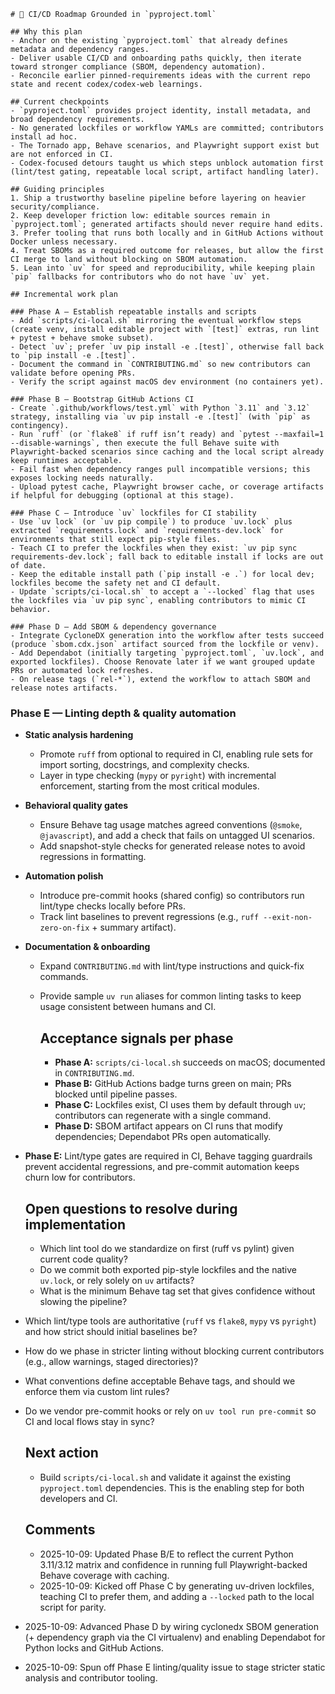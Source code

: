     # 🚦 CI/CD Roadmap Grounded in `pyproject.toml`

    ## Why this plan
    - Anchor on the existing `pyproject.toml` that already defines metadata and dependency ranges.
    - Deliver usable CI/CD and onboarding paths quickly, then iterate toward stronger compliance (SBOM, dependency automation).
    - Reconcile earlier pinned-requirements ideas with the current repo state and recent codex/codex-web learnings.

    ## Current checkpoints
    - `pyproject.toml` provides project identity, install metadata, and broad dependency requirements.
    - No generated lockfiles or workflow YAMLs are committed; contributors install ad hoc.
    - The Tornado app, Behave scenarios, and Playwright support exist but are not enforced in CI.
    - Codex-focused detours taught us which steps unblock automation first (lint/test gating, repeatable local script, artifact handling later).

    ## Guiding principles
    1. Ship a trustworthy baseline pipeline before layering on heavier security/compliance.
    2. Keep developer friction low: editable sources remain in `pyproject.toml`; generated artifacts should never require hand edits.
    3. Prefer tooling that runs both locally and in GitHub Actions without Docker unless necessary.
    4. Treat SBOMs as a required outcome for releases, but allow the first CI merge to land without blocking on SBOM automation.
    5. Lean into `uv` for speed and reproducibility, while keeping plain `pip` fallbacks for contributors who do not have `uv` yet.

    ## Incremental work plan

    ### Phase A — Establish repeatable installs and scripts
    - Add `scripts/ci-local.sh` mirroring the eventual workflow steps (create venv, install editable project with `[test]` extras, run lint + pytest + behave smoke subset).
    - Detect `uv`; prefer `uv pip install -e .[test]`, otherwise fall back to `pip install -e .[test]`.
    - Document the command in `CONTRIBUTING.md` so new contributors can validate before opening PRs.
    - Verify the script against macOS dev environment (no containers yet).

    ### Phase B — Bootstrap GitHub Actions CI
    - Create `.github/workflows/test.yml` with Python `3.11` and `3.12` strategy, installing via `uv pip install -e .[test]` (with `pip` as contingency).
    - Run `ruff` (or `flake8` if ruff isn’t ready) and `pytest --maxfail=1 --disable-warnings`, then execute the full Behave suite with Playwright-backed scenarios since caching and the local script already keep runtimes acceptable.
    - Fail fast when dependency ranges pull incompatible versions; this exposes locking needs naturally.
    - Upload pytest cache, Playwright browser cache, or coverage artifacts if helpful for debugging (optional at this stage).

    ### Phase C — Introduce `uv` lockfiles for CI stability
    - Use `uv lock` (or `uv pip compile`) to produce `uv.lock` plus extracted `requirements.lock` and `requirements-dev.lock` for environments that still expect pip-style files.
    - Teach CI to prefer the lockfiles when they exist: `uv pip sync requirements-dev.lock`; fall back to editable install if locks are out of date.
    - Keep the editable install path (`pip install -e .`) for local dev; lockfiles become the safety net and CI default.
    - Update `scripts/ci-local.sh` to accept a `--locked` flag that uses the lockfiles via `uv pip sync`, enabling contributors to mimic CI behavior.

    ### Phase D — Add SBOM & dependency governance
    - Integrate CycloneDX generation into the workflow after tests succeed (produce `sbom.cdx.json` artifact sourced from the lockfile or venv).
    - Add Dependabot (initially targeting `pyproject.toml`, `uv.lock`, and exported lockfiles). Choose Renovate later if we want grouped update PRs or automated lock refreshes.
    - On release tags (`rel-*`), extend the workflow to attach SBOM and release notes artifacts.

### Phase E — Linting depth & quality automation
- **Static analysis hardening**
  - Promote `ruff` from optional to required in CI, enabling rule sets for import sorting, docstrings, and complexity checks.
  - Layer in type checking (`mypy` or `pyright`) with incremental enforcement, starting from the most critical modules.
- **Behavioral quality gates**
  - Ensure Behave tag usage matches agreed conventions (`@smoke`, `@javascript`), and add a check that fails on untagged UI scenarios.
  - Add snapshot-style checks for generated release notes to avoid regressions in formatting.
- **Automation polish**
  - Introduce pre-commit hooks (shared config) so contributors run lint/type checks locally before PRs.
  - Track lint baselines to prevent regressions (e.g., `ruff --exit-non-zero-on-fix` + summary artifact).
- **Documentation & onboarding**
  - Expand `CONTRIBUTING.md` with lint/type instructions and quick-fix commands.
  - Provide sample `uv run` aliases for common linting tasks to keep usage consistent between humans and CI.

    ## Acceptance signals per phase
    - **Phase A:** `scripts/ci-local.sh` succeeds on macOS; documented in `CONTRIBUTING.md`.
    - **Phase B:** GitHub Actions badge turns green on main; PRs blocked until pipeline passes.
    - **Phase C:** Lockfiles exist, CI uses them by default through `uv`; contributors can regenerate with a single command.
    - **Phase D:** SBOM artifact appears on CI runs that modify dependencies; Dependabot PRs open automatically.
- **Phase E:** Lint/type gates are required in CI, Behave tagging guardrails prevent accidental regressions, and pre-commit automation keeps churn low for contributors.

    ## Open questions to resolve during implementation
    - Which lint tool do we standardize on first (ruff vs pylint) given current code quality?
    - Do we commit both exported pip-style lockfiles and the native `uv.lock`, or rely solely on `uv` artifacts?
    - What is the minimum Behave tag set that gives confidence without slowing the pipeline?
- Which lint/type tools are authoritative (`ruff` vs `flake8`, `mypy` vs `pyright`) and how strict should initial baselines be?
- How do we phase in stricter linting without blocking current contributors (e.g., allow warnings, staged directories)?
- What conventions define acceptable Behave tags, and should we enforce them via custom lint rules?
- Do we vendor pre-commit hooks or rely on `uv tool run pre-commit` so CI and local flows stay in sync?

    ## Next action
    - Build `scripts/ci-local.sh` and validate it against the existing `pyproject.toml` dependencies. This is the enabling step for both developers and CI.

    ## Comments
    - 2025-10-09: Updated Phase B/E to reflect the current Python 3.11/3.12 matrix and confidence in running full Playwright-backed Behave coverage with caching.
    - 2025-10-09: Kicked off Phase C by generating uv-driven lockfiles, teaching CI to prefer them, and adding a `--locked` path to the local script for parity.
- 2025-10-09: Advanced Phase D by wiring cyclonedx SBOM generation (+ dependency graph via the CI virtualenv) and enabling Dependabot for Python locks and GitHub Actions.
- 2025-10-09: Spun off Phase E linting/quality issue to stage stricter static analysis and contributor tooling.
